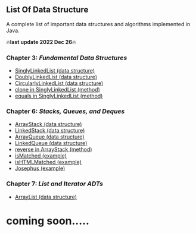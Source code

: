 ## List Of Data Structure
A complete list of important data structures and algorithms implemented in Java.

🔥**last update 2022 Dec 26**🔥

### **Chapter 3**: ***Fundamental Data Structures***
  - [SinglyLinkedList (data structure)](chapter3/Fundamental%20Data%20Structures/SinglyLinkedList.java)
  - [DoublyLinkedList (data structure)](chapter3/Fundamental%20Data%20Structures/DoublyLinkedList.java)
  - [CircularlyLinkedList (data structure)](chapter3/Fundamental%20Data%20Structures/CircularlyLinkedList.java)
  - [clone in SinglyLinkedList (method)](chapter3/Fundamental%20Data%20Structures/clone.java)
  - [equals in SinglyLinkedList (method)](chapter3/Fundamental%20Data%20Structures/equals.java)

### **Chapter 6**: ***Stacks, Queues, and Deques***
  - [ArrayStack (data structure)](Chapter6/Stacks,%20Queues,%20and%20Deques/Stack/ArrayStack.java)
  - [LinkedStack (data structure)](Chapter6/Stacks,%20Queues,%20and%20Deques/LinkedStack/LinkedStack.java)
  - [ArrayQueue (data structure)](Chapter6/Stacks,%20Queues,%20and%20Deques/Queue/ArrayQueue.java)
  - [LinkedQueue (data structure)](Chapter6/Stacks,%20Queues,%20and%20Deques/Queue/LinkedQueue.java)
  - [reverse in ArrayStack (method)](Chapter6/Stacks,%20Queues,%20and%20Deques/reverse.java)
  - [isMatched (example)](Chapter6/Stacks,%20Queues,%20and%20Deques/Examples/isMatched.java)
  - [isHTMLMatched (example)](Chapter6/Stacks,%20Queues,%20and%20Deques/Examples/isHTMLMatched.java)
  - [Josephus (example)](Chapter6/Stacks,%20Queues,%20and%20Deques/Examples/Josephus.java)

### **Chapter 7**: ***List and Iterator ADTs***
  - [ArrayList (data structure)](Chapter7/List%20and%20Iterator%20ADTs/ArrayList.java)
  
# coming soon.....

